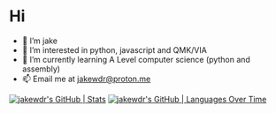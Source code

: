 # Hi 
- 👋 I’m jake
- 👀 I’m interested in python, javascript and QMK/VIA
- 🌱 I’m currently learning A Level computer science (python and assembly)
- 📫 Email me at jakewdr@proton.me

[![jakewdr's GitHub | Stats](https://stats.quine.sh/jakewdr/github?theme=dark)](https://quine.sh?utm_source=widgets&utm_campaign=jakewdr)
[![jakewdr's GitHub | Languages Over Time](https://stats.quine.sh/jakewdr/languages-over-time?theme=dark)](https://quine.sh?utm_source=widgets&utm_campaign=jakewdr)
